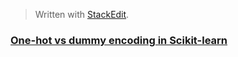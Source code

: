 


> Written with [StackEdit](https://stackedit.io/).

### [One-hot vs dummy encoding in Scikit-learn](https://stats.stackexchange.com/questions/224051/one-hot-vs-dummy-encoding-in-scikit-learn)
<!--stackedit_data:
eyJoaXN0b3J5IjpbLTIxNDEyNDYxMzldfQ==
-->